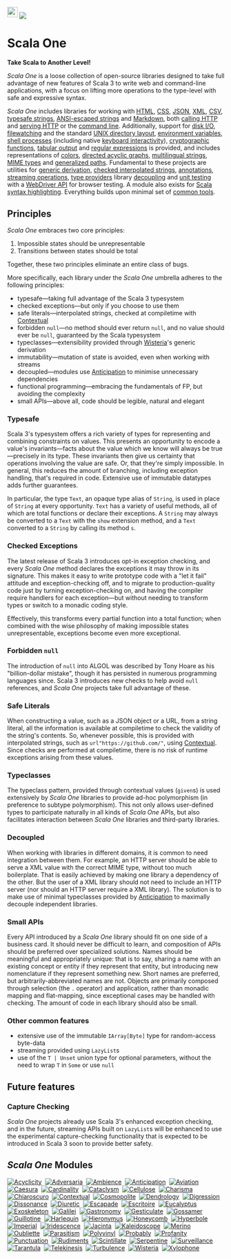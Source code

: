 [<img src="https://img.shields.io/discord/633198088311537684?color=8899f7&label=DISCORD&style=for-the-badge" height="24">](https://discord.gg/v7CjtbnwDq)
<img src="/doc/images/github.png" valign="middle">

# Scala One

**Take Scala to Another Level!**

_Scala One_ is a loose collection of open-source libraries designed to take full advantage of new
features of Scala 3 to write web and command-line applications, with a focus on lifting more
operations to the type-level with safe and expressive syntax.

_Scala One_ includes libraries for working with [HTML](https://github.com/propensive/honeycomb/),
[CSS](https://github.com/propensive/cataclysm/), [JSON](https://github.com/propensive/jacinta/),
[XML](https://github.com/propensive/xylophone/), [CSV](https://github.com/propensive/caesura/),
[typesafe strings](https://github.com/propensive/gossamer/),
[ANSI-escaped strings](https://github.com/propensive/escapade/) and
[Markdown](https://github.com/propensive/punctuation/), both
[calling HTTP](https://github.com/propensive/telekinesis/) and
[serving HTTP](https://github.com/propensive/scintillate/) or the
[command line](https://github.com/propensive/exoskeleton/). Additionally, support for
[disk I/O](https://github.com/propensive/galilei/),
[filewatching](https://github.com/propensive/surveillance/) and the standard
[UNIX directory layout](https://github.com/propensive/imperial),
[environment variables](https://github.com/propensive/ambience),
[shell processes](https://github.com/propensive/guillotine/) (including native
[keyboard interactivity](https://github.com/propensive/profanity/)),
[cryptographic functions](https://github.com/propensive/gastronomy/),
[tabular output](https://github.com/propensive/escritoire/) and
[regular expressions](https://github.com/propensive/kaleidoscope/) is provided, and includes
representations of [colors](https://github.com/propensive/iridescence/),
[directed acyclic graphs](https://github.com/propensive/acyclicity/),
[multilingual strings](https://github.com/propensive/cosmopolite/),
[MIME types](https://github.com/propensive/gesticulate/) and
[generalized paths](https://github.com/propensive/serpentine/). Fundamental to these projects are
utilities for [generic derivation](https://github.com/propensive/wisteria/),
[checked interpolated strings](https://github.com/propensive/contextual/),
[annotations](https://github.com/propensive/adversaria/),
[streaming operations](https://github.com/propensive/turbulence),
[type providers](https://github.com/propensive/polyvinyl/)
library [decoupling](https://github.com/propensive/anticipation/) and
[unit testing](https://github.com/propensive/probably/) with a
[WebDriver API](https://github.com/propensive/tarantula/) for browser testing. A module also
exists for [Scala syntax highlighting](https://github.com/propensive/harlequin/). Everything
builds upon minimal set of [common tools](https://github.com/propensive/rudiments/).

## Principles

_Scala One_ embraces two core principles:
1. Impossible states should be unrepresentable
2. Transitions between states should be total

Together, these two principles eliminate an entire class of bugs.

More specifically, each library under the _Scala One_ umbrella adheres to the following principles:
- typesafe—taking full advantage of the Scala 3 typesystem
- checked exceptions—but only if you choose to use them
- safe literals—interpolated strings, checked at compiletime with
  [Contextual](https://github.com/propensive/contextual/)
- forbidden `null`—no method should ever return `null`, and no value should ever be `null`, guaranteed
  by the Scala typesystem
- typeclasses—extensibility provided through
  [Wisteria](https://github.com/propensive/wisteria/)'s generic derivation
- immutability—mutation of state is avoided, even when working with streams
- decoupled—modules use [Anticipation](https://github.com/propensive/anticipation/) to minimise
  unnecessary dependencies
- functional programming—embracing the fundamentals of FP, but avoiding the complexity
- small APIs—above all, code should be legible, natural and elegant

### Typesafe

Scala 3's typesystem offers a rich variety of types for representing and combining constraints on
values. This presents an opportunity to encode a value's invariants—facts about the value which we
know will always be true—precisely in its type. These invariants then give us certainty that
operations involving the value are safe. Or, that they're simply impossible. In general, this
reduces the amount of branching, including exception handling, that's required in code. Extensive
use of immutable datatypes adds further guarantees.

In particular, the type `Text`, an opaque type alias of `String`, is used in place of `String` at
every opportunity. `Text` has a variety of useful methods, all of which are total functions or
declare their exceptions. A `String` may always be converted to a `Text` with the `show` extension
method, and a `Text` converted to a `String` by calling its method `s`.

### Checked Exceptions

The latest release of Scala 3 introduces opt-in exception checking, and every _Scala One_ method declares
the exceptions it may throw in its signature. This makes it easy to write prototype code with
a "let it fail" attitude and exception-checking off, and to migrate to production-quality code just
by turning exception-checking on, and having the compiler require handlers for each exception—but
without needing to transform types or switch to a monadic coding style.

Effectively, this transforms every partial function into a total function; when combined with the
wise philosophy of making impossible states unrepresentable, exceptions become even more
exceptional.

### Forbidden `null`

The introduction of `null` into ALGOL was described by Tony Hoare as his "billion-dollar mistake",
though it has persisted in numerous programming languages since. Scala 3 introduces new checks to
help avoid `null` references, and _Scala One_ projects take full advantage of these.

### Safe Literals

When constructing a value, such as a JSON object or a URL, from a string literal, all the
information is available at compiletime to check the validity of the string's contents. So,
whenever possible, this is provided with interpolated strings, such as `url"https://github.com/"`,
using [Contextual](https://github.com/propensive/contextual/). Since checks are performed at
compiletime, there is no risk of runtime exceptions arising from these values.

### Typeclasses

The typeclass pattern, provided through contextual values (`given`s) is used extensively by
_Scala One_ libraries to provide ad-hoc polymorphism (in preference to subtype polymorphism). This not
only allows user-defined types to participate naturally in all kinds of _Scala One_ APIs, but also
facilitates interaction between _Scala One_ libraries and third-party libraries.

### Decoupled

When working with libraries in different domains, it is common to need integration between them.
For example, an HTTP server should be able to serve a XML value with the correct MIME type, without
too much boilerplate. That is easily achieved by making one library a dependency of the other. But
the user of a XML library should not need to include an HTTP server (nor should an HTTP server
require a XML library). The solution is to make use of minimal typeclasses provided by
[Anticipation](https://github.com/propensive/anticipation/) to maximally decouple independent
libraries.

### Small APIs

Every API introduced by a _Scala One_ library should fit on one side of a business card. It should never
be difficult to learn, and composition of APIs should be preferred over specialized solutions. Names
should be meaningful and appropriately unique: that is to say, sharing a name with an existing
concept or entity if they represent that entity, but introducing new nomenclature if they represent
something new. Short names are preferred, but arbitrarily-abbreviated names are not. Objects are
primarily composed through selection (the `.` operator) and application, rather than monadic mapping
and flat-mapping, since exceptional cases may be handled with checking. The amount of code in each
library should also be small.

### Other common features

- extensive use of the immutable `IArray[Byte]` type for random-access byte-data
- streaming provided using `LazyList`s
- use of the `T | Unset` union type for optional parameters, without the need to wrap `T` in `Some` or use `null`

## Future features

### Capture Checking

_Scala One_ projects already use Scala 3's enhanced exception checking, and in the future, streaming APIs
built on `LazyList`s will be enhanced to use the experimental capture-checking functionality that is
expected to be introduced in Scala 3 soon to provide better safety.

## _Scala One_ Modules

[![Acyclicity](https://github.com/propensive/acyclicity/raw/main/doc/images/128x128.png)](https://github.com/propensive/acyclicity/)&nbsp;
[![Adversaria](https://github.com/propensive/adversaria/raw/main/doc/images/128x128.png)](https://github.com/propensive/adversaria/)&nbsp;
[![Ambience](https://github.com/propensive/ambience/raw/main/doc/images/128x128.png)](https://github.com/propensive/ambience/)&nbsp;
[![Anticipation](https://github.com/propensive/anticipation/raw/main/doc/images/128x128.png)](https://github.com/propensive/anticipation/)&nbsp;
[![Aviation](https://github.com/propensive/aviation/raw/main/doc/images/128x128.png)](https://github.com/propensive/aviation/)&nbsp;
[![Caesura](https://github.com/propensive/caesura/raw/main/doc/images/128x128.png)](https://github.com/propensive/caesura/)&nbsp;
[![Cardinality](https://github.com/propensive/cardinality/raw/main/doc/images/128x128.png)](https://github.com/propensive/cardinality/)&nbsp;
[![Cataclysm](https://github.com/propensive/cataclysm/raw/main/doc/images/128x128.png)](https://github.com/propensive/cataclysm/)&nbsp;
[![Cellulose](https://github.com/propensive/cellulose/raw/main/doc/images/128x128.png)](https://github.com/propensive/cellulose/)&nbsp;
[![Charisma](https://github.com/propensive/charisma/raw/main/doc/images/128x128.png)](https://github.com/propensive/charisma/)&nbsp;
[![Chiaroscuro](https://github.com/propensive/chiaroscuro/raw/main/doc/images/128x128.png)](https://github.com/propensive/chiaroscuro/)&nbsp;
[![Contextual](https://github.com/propensive/contextual/raw/main/doc/images/128x128.png)](https://github.com/propensive/contextual/)&nbsp;
[![Cosmopolite](https://github.com/propensive/cosmopolite/raw/main/doc/images/128x128.png)](https://github.com/propensive/cosmopolite/)&nbsp;
[![Dendrology](https://github.com/propensive/dendrology/raw/main/doc/images/128x128.png)](https://github.com/propensive/dendrology/)&nbsp;
[![Digression](https://github.com/propensive/digression/raw/main/doc/images/128x128.png)](https://github.com/propensive/digression/)&nbsp;
[![Dissonance](https://github.com/propensive/dissonance/raw/main/doc/images/128x128.png)](https://github.com/propensive/dissonance/)&nbsp;
[![Diuretic](https://github.com/propensive/diuretic/raw/main/doc/images/128x128.png)](https://github.com/propensive/diuretic/)&nbsp;
[![Escapade](https://github.com/propensive/escapade/raw/main/doc/images/128x128.png)](https://github.com/propensive/escapade/)&nbsp;
[![Escritoire](https://github.com/propensive/escritoire/raw/main/doc/images/128x128.png)](https://github.com/propensive/escritoire/)&nbsp;
[![Eucalyptus](https://github.com/propensive/eucalyptus/raw/main/doc/images/128x128.png)](https://github.com/propensive/eucalyptus/)&nbsp;
[![Exoskeleton](https://github.com/propensive/exoskeleton/raw/main/doc/images/128x128.png)](https://github.com/propensive/exoskeleton/)&nbsp;
[![Galilei](https://github.com/propensive/galilei/raw/main/doc/images/128x128.png)](https://github.com/propensive/galilei/)&nbsp;
[![Gastronomy](https://github.com/propensive/gastronomy/raw/main/doc/images/128x128.png)](https://github.com/propensive/gastronomy/)&nbsp;
[![Gesticulate](https://github.com/propensive/gesticulate/raw/main/doc/images/128x128.png)](https://github.com/propensive/gesticulate/)&nbsp;
[![Gossamer](https://github.com/propensive/gossamer/raw/main/doc/images/128x128.png)](https://github.com/propensive/gossamer/)&nbsp;
[![Guillotine](https://github.com/propensive/guillotine/raw/main/doc/images/128x128.png)](https://github.com/propensive/guillotine/)&nbsp;
[![Harlequin](https://github.com/propensive/harlequin/raw/main/doc/images/128x128.png)](https://github.com/propensive/harlequin/)&nbsp;
[![Hieronymus](https://github.com/propensive/hieronymus/raw/main/doc/images/128x128.png)](https://github.com/propensive/hieronymus/)&nbsp;
[![Honeycomb](https://github.com/propensive/honeycomb/raw/main/doc/images/128x128.png)](https://github.com/propensive/honeycomb/)&nbsp;
[![Hyperbole](https://github.com/propensive/hyperbole/raw/main/doc/images/128x128.png)](https://github.com/propensive/hyperbole/)&nbsp;
[![Imperial](https://github.com/propensive/imperial/raw/main/doc/images/128x128.png)](https://github.com/propensive/imperial/)&nbsp;
[![Iridescence](https://github.com/propensive/iridescence/raw/main/doc/images/128x128.png)](https://github.com/propensive/iridescence/)&nbsp;
[![Jacinta](https://github.com/propensive/jacinta/raw/main/doc/images/128x128.png)](https://github.com/propensive/jacinta/)&nbsp;
[![Kaleidoscope](https://github.com/propensive/kaleidoscope/raw/main/doc/images/128x128.png)](https://github.com/propensive/kaleidoscope/)&nbsp;
[![Merino](https://github.com/propensive/merino/raw/main/doc/images/128x128.png)](https://github.com/propensive/merino/)&nbsp;
[![Oubliette](https://github.com/propensive/oubliette/raw/main/doc/images/128x128.png)](https://github.com/propensive/oubliette/)&nbsp;
[![Parasitism](https://github.com/propensive/parasitism/raw/main/doc/images/128x128.png)](https://github.com/propensive/parasitism/)&nbsp;
[![Polyvinyl](https://github.com/propensive/polyvinyl/raw/main/doc/images/128x128.png)](https://github.com/propensive/polyvinyl/)&nbsp;
[![Probably](https://github.com/propensive/probably/raw/main/doc/images/128x128.png)](https://github.com/propensive/probably/)&nbsp;
[![Profanity](https://github.com/propensive/profanity/raw/main/doc/images/128x128.png)](https://github.com/propensive/profanity/)&nbsp;
[![Punctuation](https://github.com/propensive/punctuation/raw/main/doc/images/128x128.png)](https://github.com/propensive/punctuation/)&nbsp;
[![Rudiments](https://github.com/propensive/rudiments/raw/main/doc/images/128x128.png)](https://github.com/propensive/rudiments/)&nbsp;
[![Scintillate](https://github.com/propensive/scintillate/raw/main/doc/images/128x128.png)](https://github.com/propensive/scintillate/)&nbsp;
[![Serpentine](https://github.com/propensive/serpentine/raw/main/doc/images/128x128.png)](https://github.com/propensive/serpentine/)&nbsp;
[![Surveillance](https://github.com/propensive/surveillance/raw/main/doc/images/128x128.png)](https://github.com/propensive/surveillance/)&nbsp;
[![Tarantula](https://github.com/propensive/tarantula/raw/main/doc/images/128x128.png)](https://github.com/propensive/tarantula/)&nbsp;
[![Telekinesis](https://github.com/propensive/telekinesis/raw/main/doc/images/128x128.png)](https://github.com/propensive/telekinesis/)&nbsp;
[![Turbulence](https://github.com/propensive/turbulence/raw/main/doc/images/128x128.png)](https://github.com/propensive/turbulence/)&nbsp;
[![Wisteria](https://github.com/propensive/wisteria/raw/main/doc/images/128x128.png)](https://github.com/propensive/wisteria/)&nbsp;
[![Xylophone](https://github.com/propensive/xylophone/raw/main/doc/images/128x128.png)](https://github.com/propensive/xylophone/)
